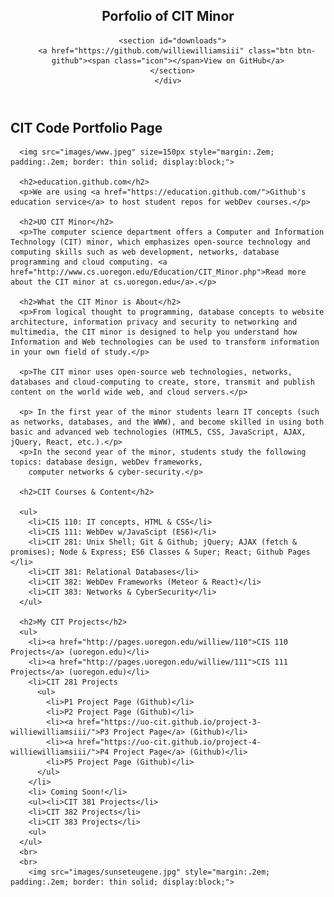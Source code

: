   <meta charset='utf-8'>
  <meta http-equiv="X-UA-Compatible" content="chrome=1">

  <title>williewilliamsiii.github.io by williewilliamsiii</title>

  <header>
    <div class="container">
  <h2>Porfolio of CIT Minor</h2>

      <section id="downloads">
        <a href="https://github.com/williewilliamsiii" class="btn btn-github"><span class="icon"></span>View on GitHub</a>
      </section>
    </div>

  </header>

  <div class="container">
    <section id="main_content">
      <h2>CIT Code Portfolio Page</h2>

      <img src="images/www.jpeg" size=150px style="margin:.2em; padding:.2em; border: thin solid; display:block;">

      <h2>education.github.com</h2>
      <p>We are using <a href="https://education.github.com/">Github's education service</a> to host student repos for webDev courses.</p>

      <h2>UO CIT Minor</h2>
      <p>The computer science department offers a Computer and Information Technology (CIT) minor, which emphasizes open-source technology and computing skills such as web development, networks, database programming and cloud computing. <a href="http://www.cs.uoregon.edu/Education/CIT_Minor.php">Read more  about the CIT minor at cs.uoregon.edu</a>.</p>

      <h2>What the CIT Minor is About</h2>
      <p>From logical thought to programming, database concepts to website architecture, information privacy and security to networking and multimedia, the CIT minor is designed to help you understand how Information and Web technologies can be used to transform information in your own field of study.</p>

      <p>The CIT minor uses open-source web technologies, networks, databases and cloud-computing to create, store, transmit and publish content on the world wide web, and cloud servers.</p>

      <p> In the first year of the minor students learn IT concepts (such as networks, databases, and the WWW), and become skilled in using both basic and advanced web technologies (HTML5, CSS, JavaScript, AJAX, jQuery, React, etc.).</p>
      <p>In the second year of the minor, students study the following topics: database design, webDev frameworks,
        computer networks & cyber-security.</p>

      <h2>CIT Courses & Content</h2>

      <ul>
        <li>CIS 110: IT concepts, HTML & CSS</li>
        <li>CIS 111: WebDev w/JavaScipt (ES6)</li>
        <li>CIT 281: Unix Shell; Git & Github; jQuery; AJAX (fetch & promises); Node & Express; ES6 Classes & Super; React; Github Pages </li>
        <li>CIT 381: Relational Databases</li>
        <li>CIT 382: WebDev Frameworks (Meteor & React)</li>
        <li>CIT 383: Networks & CyberSecurity</li>
      </ul>

      <h2>My CIT Projects</h2>
      <ul>
        <li><a href="http://pages.uoregon.edu/williew/110">CIS 110 Projects</a> (uoregon.edu)</li>
        <li><a href="http://pages.uoregon.edu/williew/111">CIS 111 Projects</a> (uoregon.edu)</li>
        <li>CIT 281 Projects
          <ul>
            <li>P1 Project Page (Github)</li>
            <li>P2 Project Page (Github)</li>
            <li><a href="https://uo-cit.github.io/project-3-williewilliamsiii/">P3 Project Page</a> (Github)</li>
            <li><a href="https://uo-cit.github.io/project-4-williewilliamsiii/">P4 Project Page</a> (Github)</li>
            <li>P5 Project Page (Github)</li>
          </ul>
        </li>
        <li> Coming Soon!</li>
        <ul><li>CIT 381 Projects</li>
        <li>CIT 382 Projects</li>
        <li>CIT 383 Projects</li>
        <ul>
      </ul>
      <br>
      <br>
        <img src="images/sunseteugene.jpg" style="margin:.2em; padding:.2em; border: thin solid; display:block;">
